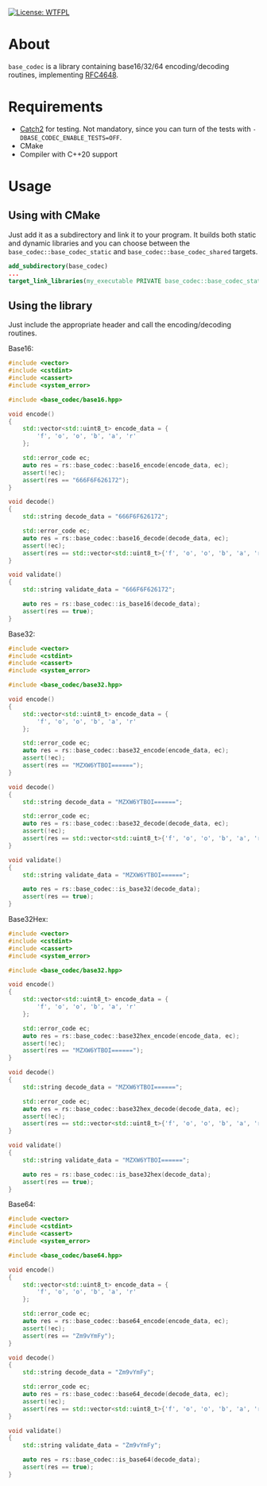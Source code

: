 [![License: WTFPL](http://www.wtfpl.net/wp-content/uploads/2012/12/wtfpl-badge-2.png)](http://www.wtfpl.net/txt/copying/)
# About
`base_codec` is a library containing base16/32/64 encoding/decoding routines, implementing
[RFC4648](https://tools.ietf.org/html/rfc4648).

# Requirements
- [Catch2](https://github.com/catchorg/Catch2) for testing. Not mandatory, since you can turn of
the tests with `-DBASE_CODEC_ENABLE_TESTS=OFF`.
- CMake
- Compiler with C++20 support

# Usage
## Using with CMake
Just add it as a subdirectory and link it to your program. It builds both static and dynamic
libraries and you can choose between the `base_codec::base_codec_static` and
`base_codec::base_codec_shared` targets.

```CMake
add_subdirectory(base_codec)
...
target_link_libraries(my_executable PRIVATE base_codec::base_codec_static)
```

## Using the library
Just include the appropriate header and call the encoding/decoding routines.

Base16:
```cpp
#include <vector>
#include <cstdint>
#include <cassert>
#include <system_error>

#include <base_codec/base16.hpp>

void encode()
{
    std::vector<std::uint8_t> encode_data = {
        'f', 'o', 'o', 'b', 'a', 'r'
    };

    std::error_code ec;
    auto res = rs::base_codec::base16_encode(encode_data, ec);
    assert(!ec);
    assert(res == "666F6F626172");
}

void decode()
{
    std::string decode_data = "666F6F626172";

    std::error_code ec;
    auto res = rs::base_codec::base16_decode(decode_data, ec);
    assert(!ec);
    assert(res == std::vector<std::uint8_t>{'f', 'o', 'o', 'b', 'a', 'r'});
}

void validate()
{
    std::string validate_data = "666F6F626172";

    auto res = rs::base_codec::is_base16(decode_data);
    assert(res == true);
}
```

Base32:
```cpp
#include <vector>
#include <cstdint>
#include <cassert>
#include <system_error>

#include <base_codec/base32.hpp>

void encode()
{
    std::vector<std::uint8_t> encode_data = {
        'f', 'o', 'o', 'b', 'a', 'r'
    };

    std::error_code ec;
    auto res = rs::base_codec::base32_encode(encode_data, ec);
    assert(!ec);
    assert(res == "MZXW6YTBOI======");
}

void decode()
{
    std::string decode_data = "MZXW6YTBOI======";

    std::error_code ec;
    auto res = rs::base_codec::base32_decode(decode_data, ec);
    assert(!ec);
    assert(res == std::vector<std::uint8_t>{'f', 'o', 'o', 'b', 'a', 'r'});
}

void validate()
{
    std::string validate_data = "MZXW6YTBOI======";

    auto res = rs::base_codec::is_base32(decode_data);
    assert(res == true);
}
```

Base32Hex:
```cpp
#include <vector>
#include <cstdint>
#include <cassert>
#include <system_error>

#include <base_codec/base32.hpp>

void encode()
{
    std::vector<std::uint8_t> encode_data = {
        'f', 'o', 'o', 'b', 'a', 'r'
    };

    std::error_code ec;
    auto res = rs::base_codec::base32hex_encode(encode_data, ec);
    assert(!ec);
    assert(res == "MZXW6YTBOI======");
}

void decode()
{
    std::string decode_data = "MZXW6YTBOI======";

    std::error_code ec;
    auto res = rs::base_codec::base32hex_decode(decode_data, ec);
    assert(!ec);
    assert(res == std::vector<std::uint8_t>{'f', 'o', 'o', 'b', 'a', 'r'});
}

void validate()
{
    std::string validate_data = "MZXW6YTBOI======";

    auto res = rs::base_codec::is_base32hex(decode_data);
    assert(res == true);
}
```

Base64:
```cpp
#include <vector>
#include <cstdint>
#include <cassert>
#include <system_error>

#include <base_codec/base64.hpp>

void encode()
{
    std::vector<std::uint8_t> encode_data = {
        'f', 'o', 'o', 'b', 'a', 'r'
    };

    std::error_code ec;
    auto res = rs::base_codec::base64_encode(encode_data, ec);
    assert(!ec);
    assert(res == "Zm9vYmFy");
}

void decode()
{
    std::string decode_data = "Zm9vYmFy";

    std::error_code ec;
    auto res = rs::base_codec::base64_decode(decode_data, ec);
    assert(!ec);
    assert(res == std::vector<std::uint8_t>{'f', 'o', 'o', 'b', 'a', 'r'});
}

void validate()
{
    std::string validate_data = "Zm9vYmFy";

    auto res = rs::base_codec::is_base64(decode_data);
    assert(res == true);
}
```

